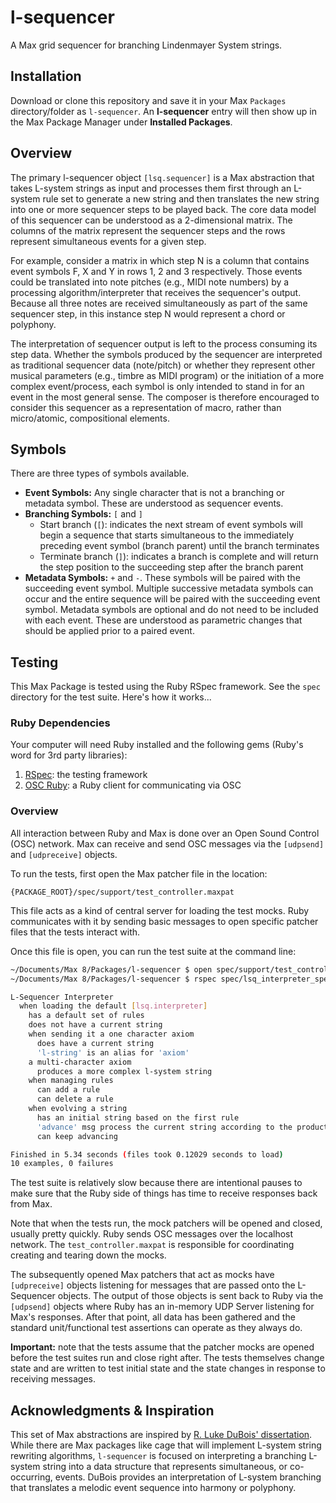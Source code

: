 # l-sequencer

A Max grid sequencer for branching Lindenmayer System strings.

## Installation

Download or clone this repository and save it in your Max `Packages` directory/folder as `l-sequencer`. An **l-sequencer** entry will then show up in the Max Package Manager under **Installed Packages**.

## Overview

The primary l-sequencer object `[lsq.sequencer]` is a Max abstraction that takes L-system strings as input and processes them first through an L-system rule set to generate a new string and then translates the new string into one or more sequencer steps to be played back. The core data model of this sequencer can be understood as a 2-dimensional matrix. The columns of the matrix represent the sequencer steps and the rows represent simultaneous events for a given step.

For example, consider a matrix in which step N is a column that contains event symbols F, X and Y in rows 1, 2 and 3 respectively. Those events could be translated into note pitches (e.g., MIDI note numbers) by a processing algorithm/interpreter that receives the sequencer's output. Because all three notes are received simultaneously as part of the same sequencer step, in this instance step N would represent a chord or polyphony.

The interpretation of sequencer output is left to the process consuming its step data. Whether the symbols produced by the sequencer are interpreted as traditional sequencer data (note/pitch) or whether they represent other musical parameters (e.g., timbre as MIDI program) or the initiation of a more complex event/process, each symbol is only intended to stand in for an event in the most general sense. The composer is therefore encouraged to consider this sequencer as a representation of macro, rather than micro/atomic, compositional elements.

## Symbols

There are three types of symbols available.

* **Event Symbols:** Any single character that is not a branching or metadata symbol. These are understood as sequencer events.
* **Branching Symbols:** `[` and `]`
  * Start branch (`[`): indicates the next stream of event symbols will begin a sequence that starts simultaneous to the immediately preceding event symbol (branch parent) until the branch terminates
  * Terminate branch (`]`): indicates a branch is complete and will return the step position to the succeeding step after the branch parent
* **Metadata Symbols:** `+` and `-`. These symbols will be paired with the succeeding event symbol. Multiple successive metadata symbols can occur and the entire sequence will be paired with the succeeding event symbol. Metadata symbols are optional and do not need to be included with each event. These are understood as parametric changes that should be applied prior to a paired event.

## Testing

This Max Package is tested using the Ruby RSpec framework. See the `spec` directory for the test suite. Here's how it works...

### Ruby Dependencies

Your computer will need Ruby installed and the following gems (Ruby's word for 3rd party libraries):

1. [RSpec](https://github.com/rspec/rspec-metagem): the testing framework
2. [OSC Ruby](https://github.com/aberant/osc-ruby): a Ruby client for communicating via OSC

### Overview

All interaction between Ruby and Max is done over an Open Sound Control (OSC) network. Max can receive and send OSC messages via the `[udpsend]` and `[udpreceive]` objects.

To run the tests, first open the Max patcher file in the location:

`{PACKAGE_ROOT}/spec/support/test_controller.maxpat`

This file acts as a kind of central server for loading the test mocks. Ruby communicates with it by sending basic messages to open specific patcher files that the tests interact with.

Once this file is open, you can run the test suite at the command line:

```bash
~/Documents/Max 8/Packages/l-sequencer $ open spec/support/test_controller.maxpat
~/Documents/Max 8/Packages/l-sequencer $ rspec spec/lsq_interpreter_spec.rb

L-Sequencer Interpreter
  when loading the default [lsq.interpreter]
    has a default set of rules
    does not have a current string
    when sending it a one character axiom
      does have a current string
      'l-string' is an alias for 'axiom'
    a multi-character axiom
      produces a more complex l-system string
    when managing rules
      can add a rule
      can delete a rule
    when evolving a string
      has an initial string based on the first rule
      'advance' msg process the current string according to the production rules
      can keep advancing

Finished in 5.34 seconds (files took 0.12029 seconds to load)
10 examples, 0 failures
```

The test suite is relatively slow because there are intentional pauses to make sure that the Ruby side of things has time to receive responses back from Max.

Note that when the tests run, the mock patchers will be opened and closed, usually pretty quickly. Ruby sends OSC messages over the localhost network. The `test_controller.maxpat` is responsible for coordinating creating and tearing down the mocks.

The subsequently opened Max patchers that act as mocks have `[udpreceive]` objects listening for messages that are passed onto the L-Sequencer objects. The output of those objects is sent back to Ruby via the `[udpsend]` objects where Ruby has an in-memory UDP Server listening for Max's responses. After that point, all data has been gathered and the standard unit/functional test assertions can operate as they always do.

**Important:** note that the tests assume that the patcher mocks are opened before the test suites run and close right after. The tests themselves change state and are written to test initial state and the state changes in response to receiving messages.

## Acknowledgments & Inspiration

This set of Max abstractions are inspired by [R. Luke DuBois' dissertation](https://www.lukedubois.com/projects-1/diss). While there are Max packages like cage that will implement L-system string rewriting algorithms, `l-sequencer` is focused on interpreting a branching L-system string into a data structure that represents simultaneous, or co-occurring, events. DuBois provides an interpretation of L-system branching that translates a melodic event sequence into harmony or polyphony.
